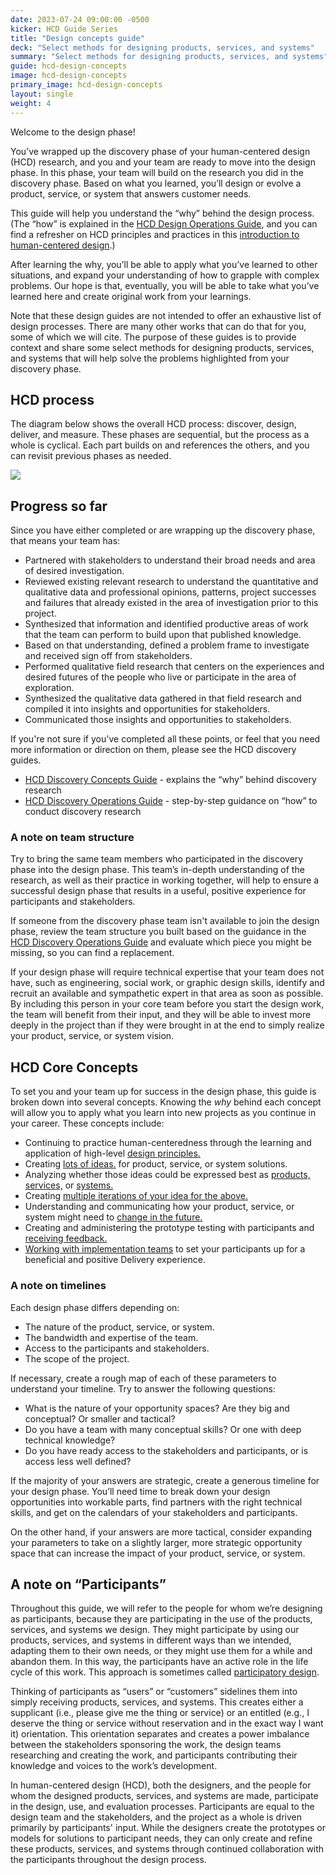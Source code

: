 ```yaml
---
date: 2023-07-24 09:00:00 -0500
kicker: HCD Guide Series
title: "Design concepts guide"
deck: "Select methods for designing products, services, and systems"
summary: "Select methods for designing products, services, and systems"
guide: hcd-design-concepts
image: hcd-design-concepts
primary_image: hcd-design-concepts
layout: single
weight: 4
---
```


Welcome to the design phase! 

You’ve wrapped up the discovery phase of your human-centered design (HCD) research, and you and your team are ready to move into the design phase. In this phase, your team will build on the research you did in the discovery phase. Based on what you learned, you’ll design or evolve a product, service, or system that answers customer needs. 

This guide will help you understand the “why” behind the design process. (The “how” is explained in the [HCD Design Operations Guide](https://docs.google.com/document/d/1M3UG4zZo25tELl8Kctpyo3xetRO_gIegTiB3Vr1z2OE/edit#), and you can find a refresher on HCD principles and practices in this [introduction to human-centered design](https://docs.google.com/document/d/1leIICTZTBUWzSyTU8zUpSfGTOMGQXomda3vXQBYmcj4/edit#).)

After learning the why, you’ll be able to apply what you’ve learned to other situations, and expand your understanding of how to grapple with complex problems. Our hope is that, eventually, you will be able to take what you’ve learned here and create original work from your learnings.

Note that these design guides are not intended to offer an exhaustive list of design processes. There are many other works that can do that for you, some of which we will cite. The purpose of these guides is to provide context and share some select methods for designing products, services, and systems that will help solve the problems highlighted from your discovery phase.


## HCD process

The diagram below shows the overall HCD process: discover, design, deliver, and measure. These phases are sequential, but the process as a whole is cyclical. Each part builds on and references the others, and you can revisit previous phases as needed.

[![](https://lh6.googleusercontent.com/8pBbAXRUCXxX65xOQfvbkyLQwYqdNiqmGDQLrdzP-o1QOMKQA2fX5fQ8iTmi5TVTD_5Ip22XrCAiv0Ofni-wQOEWtzdPqzmEfrskFmAlePac1khLMhySY9b4HJfwtRKarbS9mLiJYuZk6rPLr0H8X49OybeEQ_WeG5jCgPbPbuvfxan-i8UTXa63SC9jQw)](https://the-lab-at-opm.github.io/website/assets/img/lab/hcd-guide/design/HCD_bubbles-design.svg)


## Progress so far

Since you have either completed or are wrapping up the discovery phase, that means your team has:

- Partnered with stakeholders to understand their broad needs and area of desired investigation.
- Reviewed existing relevant research to understand the quantitative and qualitative data and professional opinions, patterns, project successes and failures that already existed in the area of investigation prior to this project.
- Synthesized that information and identified productive areas of work that the team can perform to build upon that published knowledge.
- Based on that understanding, defined a problem frame to investigate and received sign off from stakeholders.
- Performed qualitative field research that centers on the experiences and desired futures of the people who live or participate in the area of exploration.
- Synthesized the qualitative data gathered in that field research and compiled it into insights and opportunities for stakeholders.
- Communicated those insights and opportunities to stakeholders.

If you're not sure if you've completed all these points, or feel that you need more information or direction on them, please see the HCD discovery guides.

- [HCD Discovery Concepts Guide](https://docs.google.com/document/d/1lzAGFR1rnYGb366GmFt4PxQe8iTWdxrtfwO-QQvjUBE/edit#heading=h.xzhytf3qtsv0) - explains the “why” behind discovery research
- [HCD Discovery Operations Guide](https://docs.google.com/document/d/1mr8hjU-hYVICcVMY3Animpl1Khegvg0auFyG6BJ1E64/edit#heading=h.kxok5jj0fped) - step-by-step guidance on “how” to conduct discovery research


### A note on team structure

Try to bring the same team members who participated in the discovery phase into the design phase. This team’s in-depth understanding of the research, as well as their practice in working together, will help to ensure a successful design phase that results in a useful, positive experience for participants and stakeholders.

If someone from the discovery phase team isn't available to join the design phase, review the team structure you built based on the guidance in the [HCD Discovery Operations Guide](https://docs.google.com/document/d/1mr8hjU-hYVICcVMY3Animpl1Khegvg0auFyG6BJ1E64/edit#heading=h.ckqocgu6x40i) and evaluate which piece you might be missing, so you can find a replacement.

If your design phase will require technical expertise that your team does not have, such as engineering, social work, or graphic design skills, identify and recruit an available and sympathetic expert in that area as soon as possible. By including this person in your core team before you start the design work, the team will benefit from their input, and they will be able to invest more deeply in the project than if they were brought in at the end to simply realize your product, service, or system vision.


## HCD Core Concepts

To set you and your team up for success in the design phase, this guide is broken down into several concepts. Knowing the _why_ behind each concept will allow you to apply what you learn into new projects as you continue in your career. These concepts include:

- Continuing to practice human-centeredness through the learning and application of high-level [design principles.](https://the-lab-at-opm.github.io/hcd-guide/design/design-phase-principles.htm)
- Creating [lots of ideas.](https://the-lab-at-opm.github.io/hcd-guide/design/designed-things.htm) for product, service, or system solutions.
- Analyzing whether those ideas could be expressed best as [products,](https://the-lab-at-opm.github.io/hcd-guide/design/products.htm) [services,](https://the-lab-at-opm.github.io/hcd-guide/design/services.htm) or [systems.](https://the-lab-at-opm.github.io/hcd-guide/design/systems.htm)
- Creating [multiple iterations of your idea for the above.](https://the-lab-at-opm.github.io/hcd-guide/design/iteration.htm)
- Understanding and communicating how your product, service, or system might need to [change in the future.](https://the-lab-at-opm.github.io/hcd-guide/design/design-for-change.htm)
- Creating and administering the prototype testing with participants and [receiving feedback.](https://the-lab-at-opm.github.io/hcd-guide/design/feedback.htm)
- [Working with implementation teams](https://the-lab-at-opm.github.io/hcd-guide/design/design-and-implementation.htm) to set your participants up for a beneficial and positive Delivery experience.


### A note on timelines

Each design phase differs depending on:

- The nature of the product, service, or system.
- The bandwidth and expertise of the team.
- Access to the participants and stakeholders.
- The scope of the project. 

If necessary, create a rough map of each of these parameters to understand your timeline. Try to answer the following questions:

- What is the nature of your opportunity spaces? Are they big and conceptual? Or smaller and tactical?
- Do you have a team with many conceptual skills? Or one with deep technical knowledge?
- Do you have ready access to the stakeholders and participants, or is access less well defined?

If the majority of your answers are strategic, create a generous timeline for your design phase. You’ll need time to break down your design opportunities into workable parts, find partners with the right technical skills, and get on the calendars of your stakeholders and participants.

On the other hand, if your answers are more tactical, consider expanding your parameters to take on a slightly larger, more strategic opportunity space that can increase the impact of your product, service, or system.


## A note on “Participants”

Throughout this guide, we will refer to the people for whom we’re designing as participants, because they are participating in the use of the products, services, and systems we design. They might participate by using our products, services, and systems in different ways than we intended, adapting them to their own needs, or they might use them for a while and abandon them. In this way, the participants have an active role in the life cycle of this work. This approach is sometimes called [participatory design](https://lab.opm.gov/class-sign-up/).

Thinking of participants as “users” or “customers” sidelines them into simply receiving products, services, and systems. This creates either a supplicant (i.e., please give me the thing or service) or an entitled (e.g., I deserve the thing or service without reservation and in the exact way I want it) orientation. This orientation separates and creates a power imbalance between the stakeholders sponsoring the work, the design teams researching and creating the work, and participants contributing their knowledge and voices to the work’s development.

In human-centered design (HCD), both the designers, and the people for whom the designed products, services, and systems are made, participate in the design, use, and evaluation processes. Participants are equal to the design team and the stakeholders, and the project as a whole is driven primarily by participants' input. While the designers create the prototypes or models for solutions to participant needs, they can only create and refine these products, services, and systems through continued collaboration with the participants throughout the design process.
